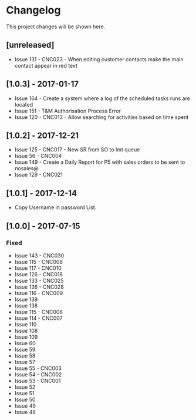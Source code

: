 # Changelog
This project changes will be shown here.

## [unreleased]
- Issue 131 - CNC023 - When editing customer contacts make the main contact appear in red text

## [1.0.3] - 2017-01-17
- Issue 164 - Create a system where a log of the scheduled tasks runs are located
- Issue 151 - T&M Authorisation Process Error
- Issue 120 - CNC013 - Allow searching for activities based on time spent

## [1.0.2] - 2017-12-21
- Issue 125 - CNC017 - New SR from SO to Imt queue
- Issue 56  - CNC004
- Issue 149 - Create a Daily Report for P5 with sales orders to be sent to nosales@
- Issue 129 - CNC021

## [1.0.1] - 2017-12-14
- Copy Username in password List.

## [1.0.0] - 2017-07-15
### Fixed
- Issue 143 - CNC030
- Issue 115 - CNC008
- Issue 117 - CNC010
- Issue 126 - CNC018
- Issue 133 - CNC025
- Issue 136 - CNC028
- Issue 116 - CNC009
- Issue 139
- Issue 138
- Issue 115 - CNC008
- Issue 114 - CNC007
- Issue 110
- Issue 108 
- Issue 109 
- Issue 60
- Issue 59 
- Issue 58
- Issue 57
- Issue 55 - CNC003
- Issue 54 - CNC002
- Issue 53 - CNC001
- Issue 52
- Issue 51
- Issue 50
- Issue 49
- Issue 48